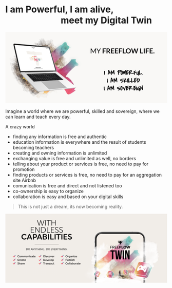 # I am Powerful, I am alive, <br> &nbsp;&nbsp;&nbsp;&nbsp;&nbsp;&nbsp;&nbsp;&nbsp;&nbsp;&nbsp;&nbsp;&nbsp;&nbsp;&nbsp;&nbsp;&nbsp;&nbsp;&nbsp;&nbsp;&nbsp;&nbsp;&nbsp;&nbsp;&nbsp;&nbsp; meet my Digital Twin

![](img/my_freeflow_life.png)  

Imagine a world where we are powerful, skilled and sovereign, where we can learn and teach every day.

A crazy world

- finding any information is free and authentic
- education information is everywhere and the result of students becoming teachers
- creating and owning information is unlimited
- exchanging value is free and unlimited as well, no borders
- telling about your product or services is free, no need to pay for promotion
- finding products or services is free, no need to pay for an aggregation site Airbnb
- comunication is free and direct and not listened too
- co-ownership is easy to organize
- collaboration is easy and based on your digital skills


> This is not just a dream, its now becoming reality.


![](img/endless.png)  

